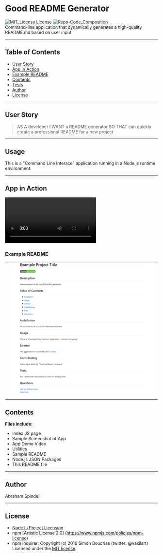 # Good README Generator
  ![MIT_License License](https://img.shields.io/badge/License-MIT_License-brightgreen)
  ![Repo-Code_Composition](https://img.shields.io/github/languages/top/abraspin/good-README-generator)  
Command-line application that dynamically generates a high-quality README.md based on user input.


---

  ## Table of Contents
  
  * [User Story](#User-Story)
  * [App in Action](#App-in-Action)
  * [Example README](#Example-README)
  * [Contents](#Contents)
  * [Tests](#tests)
  * [Author](#Author)
  * [License](#License)
  
---

## User Story
>AS A developer
>I WANT a README generator
>SO THAT can quickly create a professional README for a new project

---


## Usage 
  
This is a "Command Line Interace" application running in a Node.js runtime environment.

---

## App in Action
![example-video](./app-demo.mp4)

### Example README
![Screenshot of deployed app](./app-screenshot.png)


---

## Contents
**Files include:**
* Index JS page
* Sample Screenshot of App 
* App Demo Video
* Utilities
* Sample README
* Node.js JSON Packages
* This README file

---

## Author
Abraham Spindel  

---

## License
* [Node.js Project Licensing](https://raw.githubusercontent.com/nodejs/node/master/LICENSE) 
* npm [Artistic License 2.0] (https://www.npmjs.com/policies/npm-license)
* npm Inquirer: Copyright (c) 2016 Simon Boudrias (twitter: @vaxilart) Licensed under the [MIT license](https://choosealicense.com/licenses/mit/).



